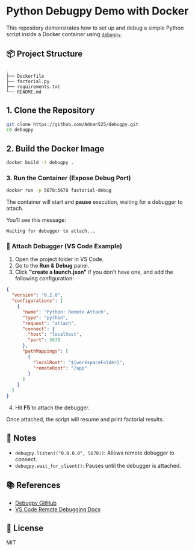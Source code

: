 # Python Debugpy Demo with Docker

This repository demonstrates how to set up and debug a simple Python script inside a Docker container using [`debugpy`](https://github.com/microsoft/debugpy).

## 📦 Project Structure
```
.
├── Dockerfile
├── factorial.py
├── requirements.txt
└── README.md
```

## 1. Clone the Repository

```bash
git clone https://github.com/Adnan525/debugpy.git
cd debugpy
````

## 2. Build the Docker Image

```bash
docker build -t debugpy .
```

### 3. Run the Container (Expose Debug Port)

```bash
docker run -p 5678:5678 factorial-debug
```

The container will start and **pause** execution, waiting for a debugger to attach.

You’ll see this message:
```
Waiting for debugger to attach...
```

### 🐞 Attach Debugger (VS Code Example)

1. Open the project folder in VS Code.
2. Go to the **Run & Debug** panel.
3. Click **"create a launch.json"** if you don't have one, and add the following configuration:

```json
{
  "version": "0.2.0",
  "configurations": [
    {
      "name": "Python: Remote Attach",
      "type": "python",
      "request": "attach",
      "connect": {
        "host": "localhost",
        "port": 5678
      },
      "pathMappings": [
        {
          "localRoot": "${workspaceFolder}",
          "remoteRoot": "/app"
        }
      ]
    }
  ]
}
```

4. Hit **F5** to attach the debugger.

Once attached, the script will resume and print factorial results.

## 🧾 Notes

* `debugpy.listen(("0.0.0.0", 5678))`: Allows remote debugger to connect.
* `debugpy.wait_for_client()`: Pauses until the debugger is attached.

## 📚 References

* [Debugpy GitHub](https://github.com/microsoft/debugpy)
* [VS Code Remote Debugging Docs](https://code.visualstudio.com/docs/python/debugging#_remote-debugging)

## 📄 License

MIT